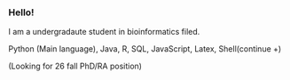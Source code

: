 ### Hello!
I am a undergradaute student in bioinformatics filed.

Python (Main language), Java, R, SQL, JavaScript, Latex, Shell(continue +)

(Looking for 26 fall PhD/RA position)
